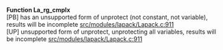   
__Function La_rg_cmplx__  
  [PB] has an unsupported form of unprotect (not constant, not variable), results will be incomplete [src/modules/lapack/Lapack.c:911](https://github.com/wch/r-source/blob/5c98f228d6748a8e49ef684f98af2b034701719b/src/modules/lapack/Lapack.c/#L911)  
  [UP] unsupported form of unprotect, unprotecting all variables, results will be incomplete [src/modules/lapack/Lapack.c:911](https://github.com/wch/r-source/blob/5c98f228d6748a8e49ef684f98af2b034701719b/src/modules/lapack/Lapack.c/#L911)  
